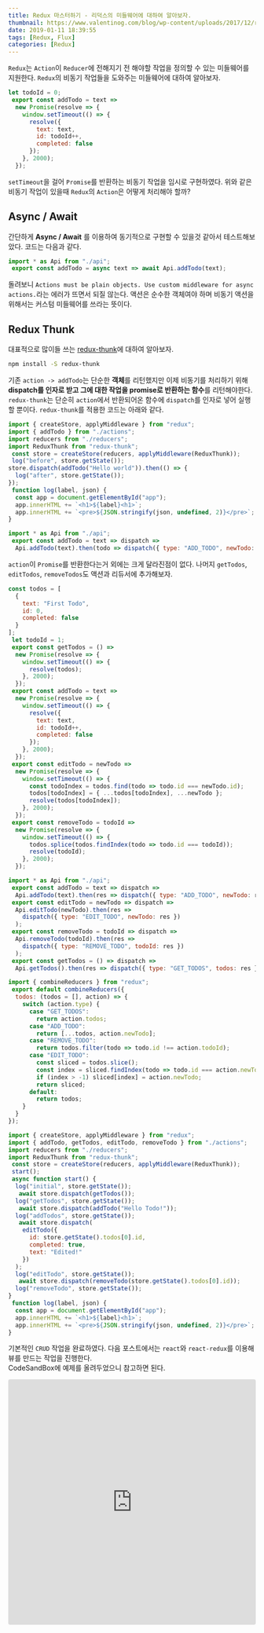 ```yaml
---
title: Redux 마스터하기 - 리덕스의 미들웨어에 대하여 알아보자.
thumbnail: https://www.valentinog.com/blog/wp-content/uploads/2017/12/redux-react-tutorial-beginner-2018.png
date: 2019-01-11 18:39:55
tags: [Redux, Flux]
categories: [Redux]	
---
```


`Redux`는 `Action`이 `Reducer`에 전해지기 전 해야할 작업을 정의할 수 있는 미들웨어를 지원한다. `Redux`의 비동기 작업들을 도와주는 미들웨어에 대하여 알아보자.	

 <!-- more -->	

```js api.js	
let todoId = 0;	
 export const addTodo = text =>	
  new Promise(resolve => {	
    window.setTimeout(() => {	
      resolve({	
        text: text,	
        id: todoId++,	
        completed: false	
      });	
    }, 2000);	
  });	
```

 `setTimeout`을 걸어 `Promise`를 반환하는 비동기 작업을 임시로 구현하였다. 위와 같은 비동기 작업이 있을때 `Redux`의 `Action`은 어떻게 처리해야 할까?	


 ## Async / Await	

 간단하게 **Async / Await** 를 이용하여 동기적으로 구현할 수 있을것 같아서 테스트해보았다. 코드는 다음과 같다.	

```js actions.js	
import * as Api from "./api";	
 export const addTodo = async text => await Api.addTodo(text);	
```

 돌려보니 `Actions must be plain objects. Use custom middleware for async actions.`라는 에러가 뜨면서 되질 않는다. 액션은 순수한 객체여야 하며 비동기 액션을 위해서는 커스텀 미들웨어를 쓰라는 뜻이다.	

 ## Redux Thunk	

 대표적으로 많이들 쓰는 [redux-thunk](https://github.com/reduxjs/redux-thunk)에 대하여 알아보자. 	

```bash	
npm install -S redux-thunk	
```

 기존 `action -> addTodo`는 단순한 **객체**를 리턴했지만 이제 비동기를 처리하기 위해 **dispatch를 인자로 받고 그에 대한 작업을 promise로 반환하는 함수**를 리턴해야한다. 	
`redux-thunk`는 단순히 `action`에서 반환되어온 함수에 `dispatch`를 인자로 넣어 실행할 뿐이다. `redux-thunk`를 적용한 코드는 아래와 같다.	

```js index.js	
import { createStore, applyMiddleware } from "redux";	
import { addTodo } from "./actions";	
import reducers from "./reducers";	
import ReduxThunk from "redux-thunk";	
 const store = createStore(reducers, applyMiddleware(ReduxThunk));	
 log("before", store.getState());	
store.dispatch(addTodo("Hello world")).then(() => {	
  log("after", store.getState());	
});	
 function log(label, json) {	
  const app = document.getElementById("app");	
  app.innerHTML += `<h1>${label}<h1>`;	
  app.innerHTML += `<pre>${JSON.stringify(json, undefined, 2)}</pre>`;	
}	
```

```js actions.js	
import * as Api from "./api";	
 export const addTodo = text => dispatch =>	
  Api.addTodo(text).then(todo => dispatch({ type: "ADD_TODO", newTodo: todo }));	
```

`action`이 `Promise`를 반환한다는거 외에는 크게 달라진점이 없다. 나머지 `getTodos`, `editTodos`, `removeTodos`도 액션과 리듀서에 추가해보자.

```js api.js	
const todos = [	
  {	
    text: "First Todo",	
    id: 0,	
    completed: false	
  }	
];	
 let todoId = 1;	
 export const getTodos = () =>	
  new Promise(resolve => {	
    window.setTimeout(() => {	
      resolve(todos);	
    }, 2000);	
  });	
 export const addTodo = text =>	
  new Promise(resolve => {	
    window.setTimeout(() => {	
      resolve({	
        text: text,	
        id: todoId++,	
        completed: false	
      });	
    }, 2000);	
  });	
 export const editTodo = newTodo =>	
  new Promise(resolve => {	
    window.setTimeout(() => {	
      const todoIndex = todos.find(todo => todo.id === newTodo.id);	
      todos[todoIndex] = { ...todos[todoIndex], ...newTodo };	
      resolve(todos[todoIndex]);	
    }, 2000);	
  });	
 export const removeTodo = todoId =>	
  new Promise(resolve => {	
    window.setTimeout(() => {	
      todos.splice(todos.findIndex(todo => todo.id === todoId));	
      resolve(todoId);	
    }, 2000);	
  });	
```

 
```js actions.js	
import * as Api from "./api";	
 export const addTodo = text => dispatch =>	
  Api.addTodo(text).then(res => dispatch({ type: "ADD_TODO", newTodo: res }));	
 export const editTodo = newTodo => dispatch =>	
  Api.editTodo(newTodo).then(res =>	
    dispatch({ type: "EDIT_TODO", newTodo: res })	
  );	
 export const removeTodo = todoId => dispatch =>	
  Api.removeTodo(todoId).then(res =>	
    dispatch({ type: "REMOVE_TODO", todoId: res })	
  );	
 export const getTodos = () => dispatch =>	
  Api.getTodos().then(res => dispatch({ type: "GET_TODOS", todos: res }));	
```	

```js reducers.js	
import { combineReducers } from "redux";	
 export default combineReducers({	
  todos: (todos = [], action) => {	
    switch (action.type) {	
      case "GET_TODOS":	
        return action.todos;	
      case "ADD_TODO":	
        return [...todos, action.newTodo];	
      case "REMOVE_TODO":	
        return todos.filter(todo => todo.id !== action.todoId);	
      case "EDIT_TODO":	
        const sliced = todos.slice();	
        const index = sliced.findIndex(todo => todo.id === action.newTodo.id);	
        if (index > -1) sliced[index] = action.newTodo;	
        return sliced;	
      default:	
        return todos;	
    }	
  }	
});	
```

```js index.js	
import { createStore, applyMiddleware } from "redux";	
import { addTodo, getTodos, editTodo, removeTodo } from "./actions";	
import reducers from "./reducers";	
import ReduxThunk from "redux-thunk";	
 const store = createStore(reducers, applyMiddleware(ReduxThunk));	
 start();	
 async function start() {	
  log("initial", store.getState());	
   await store.dispatch(getTodos());	
  log("getTodos", store.getState());	
   await store.dispatch(addTodo("Hello Todo!"));	
  log("addTodos", store.getState());	
   await store.dispatch(	
    editTodo({	
      id: store.getState().todos[0].id,	
      completed: true,	
      text: "Edited!"	
    })	
  );	
  log("editTodo", store.getState());	
   await store.dispatch(removeTodo(store.getState().todos[0].id));	
  log("removeTodo", store.getState());	
}	
 function log(label, json) {	
  const app = document.getElementById("app");	
  app.innerHTML += `<h1>${label}<h1>`;	
  app.innerHTML += `<pre>${JSON.stringify(json, undefined, 2)}</pre>`;	
}	
```

 기본적인 `CRUD` 작업을 완료하였다. 다음 포스트에서는 `react`와 `react-redux`를 이용해 뷰를 만드는 작업을 진행한다.	
CodeSandBox에 예제를 올려두었으니 참고하면 된다.	

 <iframe src="https://codesandbox.io/embed/kmx0w14lo3" style="width:100%; height:500px; border:0; border-radius: 4px; overflow:hidden;" sandbox="allow-modals allow-forms allow-popups allow-scripts allow-same-origin"></iframe>
